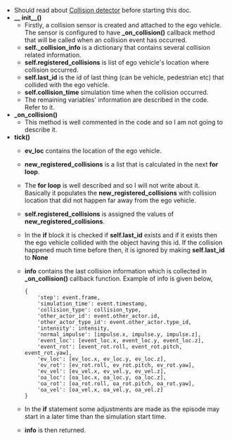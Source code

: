- Should read about [Collision detector](https://carla.readthedocs.io/en/latest/ref_sensors/#collision-detector) before starting this doc.
- **__ init__()**
  - Firstly, a collision sensor is created and attached to the ego vehicle. The sensor is configured to have **_on_collision()** callback method that will be called when an collision event has occurred.
  - **self._collision_info** is a dictionary that contains several collision related information.
  - **self.registered_collisions** is list of ego vehicle's location where collision occurred.
  - **self.last_id** is the id of last thing (can be vehicle, pedestrian etc) that collided with the ego vehicle.
  - **self.collision_time** simulation time when the collision occurred.
  - The remaining variables' information are described in the code. Refer to it.
- **_on_collision()**
  - This method is well commented in the code and so I am not going to describe it.
- **tick()**
  - **ev_loc** contains the location of the ego vehicle.
  - **new_registered_collisions** is a list that is calculated in the next **for loop**. 
  - The **for loop** is well described and so I will not write about it. Basically it populates the **new_registered_collisions** with collision location that did not happen far away from the ego vehicle.
  - **self.registered_collisions** is assigned the values of **new_registered_collisions**.
  - In the **if** block it is checked if **self.last_id** exists and if it exists then the ego vehicle collided with the object having this id. If the collision happened much time before then, it is ignored by making **self.last_id** to **None**
  - **info** contains the last collision information which is collected in **_on_collision()** callback function. Example of info is given below,
        
        {
            'step': event.frame,
            'simulation_time': event.timestamp,
            'collision_type': collision_type,
            'other_actor_id': event.other_actor.id,
            'other_actor_type_id': event.other_actor.type_id,
            'intensity': intensity,
            'normal_impulse': [impulse.x, impulse.y, impulse.z],
            'event_loc': [event_loc.x, event_loc.y, event_loc.z],
            'event_rot': [event_rot.roll, event_rot.pitch, event_rot.yaw],
            'ev_loc': [ev_loc.x, ev_loc.y, ev_loc.z],
            'ev_rot': [ev_rot.roll, ev_rot.pitch, ev_rot.yaw],
            'ev_vel': [ev_vel.x, ev_vel.y, ev_vel.z],
            'oa_loc': [oa_loc.x, oa_loc.y, oa_loc.z],
            'oa_rot': [oa_rot.roll, oa_rot.pitch, oa_rot.yaw],
            'oa_vel': [oa_vel.x, oa_vel.y, oa_vel.z]
        }
  - In the **if** statement some adjustments are made as the episode may start in a later time than the simulation start time.
  - **info** is then returned.